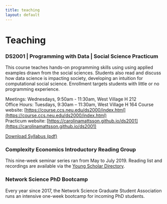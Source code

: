 ```yaml
---
title: teaching
layout: default
---
```

# Teaching

### DS2001 | Programming with Data | Social Science Practicum
This course teaches hands-on programming skills using using applied examples drawn from the social sciences. Students also read and discuss how data science is impacting society, developing an intuition for computational social science. Enrollment targets students with little or no programming experience.

Meetings: Wednesdays, 9:50am - 11:30am, West Village H 212  
Office Hours: Tuesdays, 9:30am – 11:30am, West Village H 164
Course website: [https://course.ccs.neu.edu/ds2000/index.html](https://course.ccs.neu.edu/ds2000/index.html)  
Practicum website: [https://carolinamattsson.github.io/ds2001](https://carolinamattsson.github.io/ds2001)  

[Download Syllabus (pdf)](/assets/files/Mattsson_DS2001.pdf)

### Complexity Economics Introductory Reading Group
This nine-week seminar series ran from May to July 2019. Reading list and recordings are available via the [Young Scholar Directory](https://ysd.ineteconomics.org/project/5cc3ca73a64d3e4a7057284c).

### Network Science PhD Bootcamp
Every year since 2017, the Network Science Graduate Student Association runs an intensive one-week bootcamp for incoming PhD students.  

